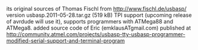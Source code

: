 its original sources of Thomas Fischl from http://www.fischl.de/usbasp/
version usbasp.2011-05-28.tar.gz (519 kB) TPI support (upcoming release of avrdude will use it), supports programmers with ATMega88 and ATMega8.
added source code of Eric   (emklausATgmail.com)
published at http://community.atmel.com/projects/usbasp-tty-usbasp-programmer-modified-serial-support-and-terminal-program